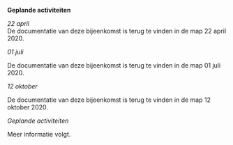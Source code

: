 **Geplande activiteiten**  
  
_22 april_  
De documentatie van deze bijeenkomst is terug te vinden in de map 22 april 2020.  
  
_01 juli_  

De documentatie van deze bijeenkomst is terug te vinden in de map 01 juli 2020.  

_12 oktober_  

De documentatie van deze bijeenkomst is terug te vinden in de map 12 oktober 2020.  

_Geplande activiteiten_
  
Meer informatie volgt.


